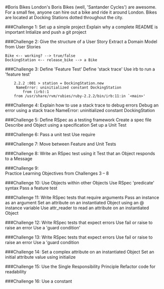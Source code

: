 #Boris Bikes 
London's Boris Bikes (well, 'Santander Cycles') are awesome. For a small fee, anyone can hire out a bike and ride it around London. Bikes are located at Docking Stations dotted throughout the city.

###Challenge 1:
    Set up a simple project
    Explain why a complete README is important
    Intialize and push a git project

###Challenge 2: 
    Give the structure of a User Story
    Extract a Domain Model from User Stories

	Bike <-- working? --> true/false
	DockingStation <-- release_bike --> a Bike

###Challenge 3: 
    Define 'Feature Test'
    Define 'stack trace'
    Use irb to run a 'feature test'

        2.2.2 :001 > station = DockingStation.new
	     NameError: uninitialized constant DockingStation
            from (irb):1
	    from /usr/share/rvm/rubies/ruby-2.2.2/bin/irb:11:in `<main>'

###Challenge 4: 
    Explain how to use a stack trace to debug errors
    Debug an error using a stack trace
        NameError: uninitialized constant DockingStation

###Challenge 5: 
    Define RSpec as a testing framework
    Create a spec file
    Describe and Object using a specification
    Set up a Unit Test

###Challenge 6: 
    Pass a unit test
    Use require

###Challenge 7:
    Move between Feature and Unit Tests


###Challenge 8: 
    Write an RSpec test using it
    Test that an Object responds to a Message

###Challenge 9:    
    Practice Learning Objectives from Challenges 3 – 8

###Challenge 10:
    Use Objects within other Objects
    Use RSpec 'predicate' syntax
    Pass a feature test     

###Challenge 11:
    Write RSpec tests that require arguments
    Pass an instance as an argument
    Set an attribute on an instantiated Object using an @ instance variable
    Use attr_reader to read an attribute on an instantiated Object 

###Challenge 12:
    Write RSpec tests that expect errors
    Use fail or raise to raise an error
    Use a 'guard condition'   

###Challenge 13:
    Write RSpec tests that expect errors
    Use fail or raise to raise an error
    Use a 'guard condition 

###Challenge 14:
    Set a complex attribute on an instantiated Object
    Set an initial attribute value using initialize          

###Challenge 15:
    Use the Single Responsibility Principle
    Refactor code for readability

###Challenge 16:
    Use a constant